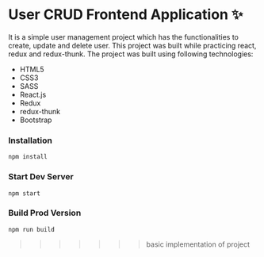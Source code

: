 # User CRUD Frontend Application ✨

It is a simple user management project which has the functionalities to create, update and delete user. This project was built while practicing react, redux and redux-thunk. The project was built using following technologies:
- HTML5
- CSS3
- SASS
- React.js
- Redux
- redux-thunk
- Bootstrap


### Installation

```
npm install
```

### Start Dev Server

```
npm start
```

### Build Prod Version

```
npm run build
```
>>>>>>> basic implementation of project
